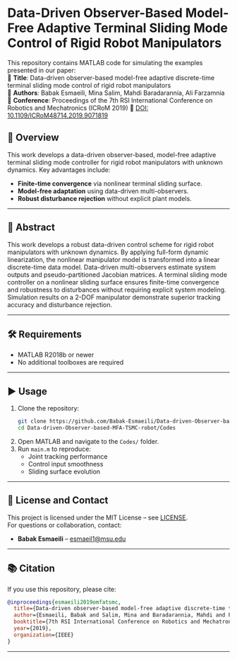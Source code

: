 
# Data-Driven Observer-Based Model-Free Adaptive Terminal Sliding Mode Control of Rigid Robot Manipulators

This repository contains MATLAB code for simulating the examples presented in our paper:   
📄 **Title**: Data-driven observer-based model-free adaptive discrete-time terminal sliding mode control of rigid robot manipulators  
📰 **Authors**: Babak Esmaeili, Mina Salim, Mahdi Baradarannia, Ali Farzamnia  
📅 **Conference**: Proceedings of the 7th RSI International Conference on Robotics and Mechatronics (ICRoM 2019)
🔗 [DOI: 10.1109/ICRoM48714.2019.9071819](https://doi.org/10.1109/ICRoM48714.2019.9071819)

## 🎯 Overview

This work develops a data-driven observer-based, model-free adaptive terminal sliding mode controller for rigid robot manipulators with unknown dynamics. Key advantages include:
- **Finite-time convergence** via nonlinear terminal sliding surface.
- **Model-free adaptation** using data-driven multi-observers.
- **Robust disturbance rejection** without explicit plant models.

---

## 🧠 Abstract

This work develops a robust data-driven control scheme for rigid robot manipulators with unknown dynamics. By applying full-form dynamic linearization, the nonlinear manipulator model is transformed into a linear discrete-time data model. Data-driven multi-observers estimate system outputs and pseudo-partitioned Jacobian matrices. A terminal sliding mode controller on a nonlinear sliding surface ensures finite-time convergence and robustness to disturbances without requiring explicit system modeling. Simulation results on a 2-DOF manipulator demonstrate superior tracking accuracy and disturbance rejection.

---

## 🛠 Requirements

- MATLAB R2018b or newer  
- No additional toolboxes are required  

---

## ▶️ Usage

1. Clone the repository:
   ```bash
   git clone https://github.com/Babak-Esmaeili/Data-driven-Observer-based-MFA-TSMC-robot.git
   cd Data-driven-Observer-based-MFA-TSMC-robot/Codes
   ```
2. Open MATLAB and navigate to the `Codes/` folder.  
3. Run `main.m` to reproduce:
   - Joint tracking performance  
   - Control input smoothness  
   - Sliding surface evolution  

---

## 📜 License and Contact

This project is licensed under the MIT License – see [LICENSE](LICENSE).  
For questions or collaboration, contact:

- **Babak Esmaeili** – esmaeil1@msu.edu   

---

## 📚 Citation

If you use this repository, please cite:

```bibtex
@inproceedings{esmaeili2019omfatsmc,
  title={Data-driven observer-based model-free adaptive discrete-time terminal sliding mode control of rigid robot manipulators},
  author={Esmaeili, Babak and Salim, Mina and Baradarannia, Mahdi and Farzamnia, Ali},
  booktitle={7th RSI International Conference on Robotics and Mechatronics (ICRoM)},
  year={2019},
  organization={IEEE}
}
```

---
